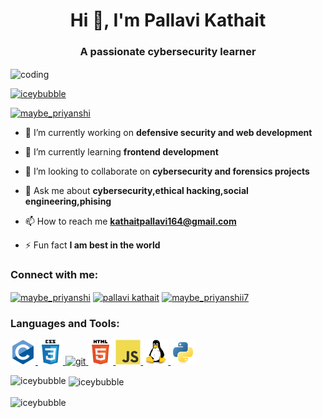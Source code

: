 <h1 align="center">Hi 👋, I'm Pallavi Kathait</h1>
<h3 align="center">A passionate cybersecurity learner</h3>

<img align="center" alt="coding" width="400" src="https://user-images.githubusercontent.com/59734313/157189039-c09b3e38-9f42-42c0-ab54-14f1574190a7.gif">

<p align="left"> <a href="https://github.com/ryo-ma/github-profile-trophy"><img src="https://github-profile-trophy.vercel.app/?username=iceybubble" alt="iceybubble" /></a> </p>

<p align="left"> <a href="https://twitter.com/maybe_priyanshi" target="blank"><img src="https://img.shields.io/twitter/follow/maybe_priyanshi?logo=twitter&style=for-the-badge" alt="maybe_priyanshi" /></a> </p>

- 🔭 I’m currently working on **defensive security and web development**

- 🌱 I’m currently learning **frontend development**

- 👯 I’m looking to collaborate on **cybersecurity and forensics projects**

- 💬 Ask me about **cybersecurity,ethical hacking,social engineering,phising**

- 📫 How to reach me **kathaitpallavi164@gmail.com**

- ⚡ Fun fact **I am best in the world**

<h3 align="left">Connect with me:</h3>
<p align="left">
<a href="https://twitter.com/maybe_priyanshi" target="blank"><img align="center" src="https://raw.githubusercontent.com/rahuldkjain/github-profile-readme-generator/master/src/images/icons/Social/twitter.svg" alt="maybe_priyanshi" height="30" width="40" /></a>
<a href="https://linkedin.com/in/pallavi kathait" target="blank"><img align="center" src="https://raw.githubusercontent.com/rahuldkjain/github-profile-readme-generator/master/src/images/icons/Social/linked-in-alt.svg" alt="pallavi kathait" height="30" width="40" /></a>
<a href="https://instagram.com/maybe_priyanshii7" target="blank"><img align="center" src="https://raw.githubusercontent.com/rahuldkjain/github-profile-readme-generator/master/src/images/icons/Social/instagram.svg" alt="maybe_priyanshii7" height="30" width="40" /></a>
</p>

<h3 align="left">Languages and Tools:</h3>
<p align="left"> <a href="https://www.cprogramming.com/" target="_blank" rel="noreferrer"> <img src="https://raw.githubusercontent.com/devicons/devicon/master/icons/c/c-original.svg" alt="c" width="40" height="40"/> </a> <a href="https://www.w3schools.com/css/" target="_blank" rel="noreferrer"> <img src="https://raw.githubusercontent.com/devicons/devicon/master/icons/css3/css3-original-wordmark.svg" alt="css3" width="40" height="40"/> </a> <a href="https://git-scm.com/" target="_blank" rel="noreferrer"> <img src="https://www.vectorlogo.zone/logos/git-scm/git-scm-icon.svg" alt="git" width="40" height="40"/> </a> <a href="https://www.w3.org/html/" target="_blank" rel="noreferrer"> <img src="https://raw.githubusercontent.com/devicons/devicon/master/icons/html5/html5-original-wordmark.svg" alt="html5" width="40" height="40"/> </a> <a href="https://developer.mozilla.org/en-US/docs/Web/JavaScript" target="_blank" rel="noreferrer"> <img src="https://raw.githubusercontent.com/devicons/devicon/master/icons/javascript/javascript-original.svg" alt="javascript" width="40" height="40"/> </a> <a href="https://www.linux.org/" target="_blank" rel="noreferrer"> <img src="https://raw.githubusercontent.com/devicons/devicon/master/icons/linux/linux-original.svg" alt="linux" width="40" height="40"/> </a> <a href="https://www.python.org" target="_blank" rel="noreferrer"> <img src="https://raw.githubusercontent.com/devicons/devicon/master/icons/python/python-original.svg" alt="python" width="40" height="40"/> </a> </p>

<p><img align="left" src="https://github-readme-stats.vercel.app/api/top-langs?username=iceybubble&show_icons=true&locale=en&layout=compact" alt="iceybubble" /></p>

<p>&nbsp;<img align="center" src="https://github-readme-stats.vercel.app/api?username=iceybubble&show_icons=true&locale=en" alt="iceybubble" /></p>

<p><img align="center" src="https://github-readme-streak-stats.herokuapp.com/?user=iceybubble&" alt="iceybubble" /></p>
